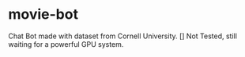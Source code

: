 # movie-bot
Chat Bot made with dataset from Cornell University.
[] Not Tested, still waiting for a powerful GPU system.
